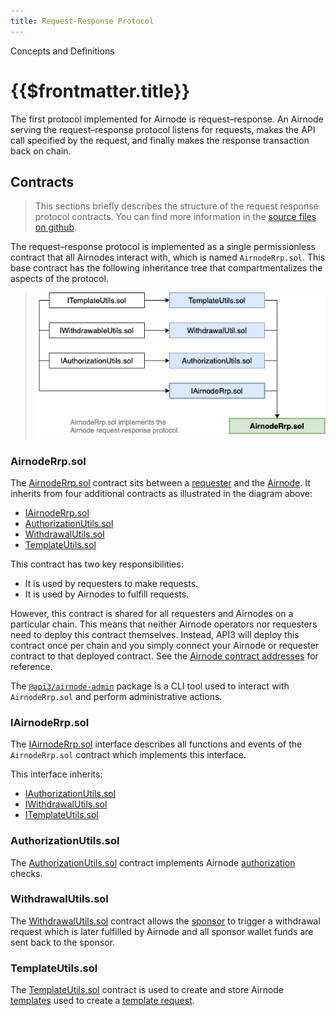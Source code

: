 ```yaml
---
title: Request-Response Protocol
---
```


<TitleSpan>Concepts and Definitions</TitleSpan>

# {{$frontmatter.title}}

<VersionWarning/>
<TocHeader /> <TOC class="table-of-contents" :include-level="[2,3]" />

The first protocol implemented for Airnode is request–response. An Airnode serving the request–response protocol listens for requests, makes the API call specified by the request, and finally makes the response transaction back on chain.

## Contracts

> This sections briefly describes the structure of the request response protocol contracts. You can find more information in the [source files on github](https://github.com/api3dao/airnode/tree/v0.2/packages/airnode-protocol/contracts/rrp).

The request–response protocol is implemented as a single permissionless contract that all Airnodes interact with, which is named `AirnodeRrp.sol`. This base contract has the following inheritance tree that compartmentalizes the aspects of the protocol.

> ![rrp-sol-diagram](../assets/images/RRP-protocol-contracts.png)

### AirnodeRrp.sol

The [AirnodeRrp.sol](https://github.com/api3dao/airnode/blob/v0.2/packages/airnode-protocol/contracts/rrp/AirnodeRrp.sol) contract sits between a [requester](./requester.md) and the [Airnode](./airnode.md). It inherits from four additional contracts as illustrated in the diagram above:

- [IAirnodeRrp.sol](README.md#iairnoderrp-sol)
- [AuthorizationUtils.sol](README.md#authorizationutils-sol)
- [WithdrawalUtils.sol](README.md#withdrawalutils-sol)
- [TemplateUtils.sol](README.md#templateutils-sol)

This contract has two key responsibilities:

- It is used by requesters to make requests.
- It is used by Airnodes to fulfill requests.

However, this contract is shared for all requesters and Airnodes on a particular chain. This means that neither Airnode operators nor requesters need to deploy this contract themselves. Instead, API3 will deploy this contract once per chain and you simply connect your Airnode or requester contract to that deployed contract. See the [Airnode contract addresses](../reference/airnode-addresses.md) for reference.

The [`@api3/airnode-admin`](../reference/packages/admin-cli-commands.md) package is a CLI tool used to interact with `AirnodeRrp.sol` and perform administrative actions.

### IAirnodeRrp.sol

The [IAirnodeRrp.sol](https://github.com/api3dao/airnode/blob/v0.2/packages/airnode-protocol/contracts/rrp/interfaces/IAirnodeRrp.sol) interface describes all functions and events of the `AirnodeRrp.sol` contract which implements this interface.

This interface inherits:

- [IAuthorizationUtils.sol](https://github.com/api3dao/airnode/blob/v0.2/packages/airnode-protocol/contracts/rrp/interfaces/IAuthorizationUtils.sol)
- [IWithdrawalUtils.sol](https://github.com/api3dao/airnode/blob/v0.2/packages/airnode-protocol/contracts/rrp/interfaces/IWithdrawalUtils.sol)
- [ITemplateUtils.sol](https://github.com/api3dao/airnode/blob/v0.2/packages/airnode-protocol/contracts/rrp/interfaces/ITemplateUtils.sol)

### AuthorizationUtils.sol

The [AuthorizationUtils.sol](https://github.com/api3dao/airnode/blob/v0.2/packages/airnode-protocol/contracts/rrp/AuthorizationUtils.sol) contract implements Airnode [authorization](./authorization.md#authorizers) checks.

### WithdrawalUtils.sol

The [WithdrawalUtils.sol](https://github.com/api3dao/airnode/blob/v0.2/packages/airnode-protocol/contracts/rrp/WithdrawalUtils.sol) contract allows the [sponsor](./sponsor.md) to trigger a withdrawal request which is later fulfilled by Airnode and all sponsor wallet funds are sent back to the sponsor.

### TemplateUtils.sol

The [TemplateUtils.sol](https://github.com/api3dao/airnode/blob/v0.2/packages/airnode-protocol/contracts/rrp/TemplateUtils.sol) contract is used to create and store Airnode [templates](./template.md) used to create a [template request](./request.md#template-request).
